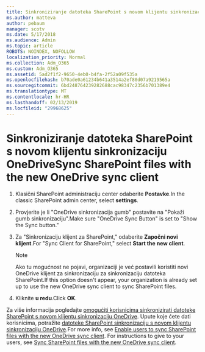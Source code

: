 ```yaml
---
title: Sinkroniziranje datoteka SharePoint s novom klijentu sinkronizaciju OneDrive
ms.author: matteva
author: pebaum
manager: scotv
ms.date: 5/17/2018
ms.audience: Admin
ms.topic: article
ROBOTS: NOINDEX, NOFOLLOW
localization_priority: Normal
ms.collection: Adm_O365
ms.custom: Adm_O365
ms.assetid: 5ad2f1f2-9650-4eb0-b4fa-2f52a09f535a
ms.openlocfilehash: b70ade0a61234b641a3514a2ef80d07a9219565a
ms.sourcegitcommit: 6bd248764239282688cac98347c2356b701389e4
ms.translationtype: MT
ms.contentlocale: hr-HR
ms.lasthandoff: 02/13/2019
ms.locfileid: "29968625"
---
```

# <a name="sync-sharepoint-files-with-the-new-onedrive-sync-client"></a><span data-ttu-id="76451-102">Sinkroniziranje datoteka SharePoint s novom klijentu sinkronizaciju OneDrive</span><span class="sxs-lookup"><span data-stu-id="76451-102">Sync SharePoint files with the new OneDrive sync client</span></span>

1. <span data-ttu-id="76451-103">Klasični SharePoint administraciju center odaberite **Postavke**.</span><span class="sxs-lookup"><span data-stu-id="76451-103">In the classic SharePoint admin center, select **settings**.</span></span>
    
2. <span data-ttu-id="76451-104">Provjerite je li "OneDrive sinkronizacija gumb" postavite na "Pokaži gumb sinkronizaciju".</span><span class="sxs-lookup"><span data-stu-id="76451-104">Make sure "OneDrive Sync Button" is set to "Show the Sync button."</span></span>
    
3. <span data-ttu-id="76451-105">Za "Sinkronizaciju klijent za SharePoint," odaberite **Započni novi klijent**.</span><span class="sxs-lookup"><span data-stu-id="76451-105">For "Sync Client for SharePoint," select **Start the new client**.</span></span>
    
    > [!NOTE]
    > <span data-ttu-id="76451-106">Ako tu mogućnost ne pojavi, organizaciji je već postavili koristiti novi OneDrive klijent za sinkronizaciju za sinkronizaciju datoteka SharePoint.</span><span class="sxs-lookup"><span data-stu-id="76451-106">If this option doesn't appear, your organization is already set up to use the new OneDrive sync client to sync SharePoint files.</span></span> 
  
4. <span data-ttu-id="76451-107">Kliknite **u redu**.</span><span class="sxs-lookup"><span data-stu-id="76451-107">Click **OK**.</span></span>
    
<span data-ttu-id="76451-p101">Za više informacija pogledajte [omogućiti korisnicima sinkronizirati datoteke SharePoint s novom klijentu sinkronizaciju OneDrive](https://go.microsoft.com/fwlink/?linkid=866433). Upute koje ćete dati korisnicima, potražite [datoteke SharePoint sinkronizaciju s novom klijentu sinkronizaciju OneDrive](https://go.microsoft.com/fwlink/?linkid=866427).</span><span class="sxs-lookup"><span data-stu-id="76451-p101">For more info, see [Enable users to sync SharePoint files with the new OneDrive sync client](https://go.microsoft.com/fwlink/?linkid=866433). For instructions to give to your users, see [Sync SharePoint files with the new OneDrive sync client](https://go.microsoft.com/fwlink/?linkid=866427).</span></span>
  

